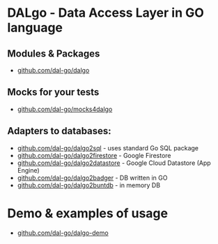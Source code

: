 # DALgo - Data Access Layer in GO language

## Modules & Packages

- [github.com/dal-go/dalgo](https://github.com/dal-go/dalgo)

## Mocks for your tests
- [github.com/dal-go/mocks4dalgo](https://github.com/dal-go/mocks4dalgo)

## Adapters to databases:
- [github.com/dal-go/dalgo2sql](https://github.com/dal-go/dalgo2sql) - uses standard Go SQL package
- [github.com/dal-go/dalgo2firestore](https://github.com/dal-go/dalgo2firestore) - Google Firestore
- [github.com/dal-go/dalgo2datastore](https://github.com/dal-go/dalgo2datastore) - Google Cloud Datastore (App Engine)
- [github.com/dal-go/dalgo2badger](https://github.com/dal-go/dalgo2badger) - DB written in GO
- [github.com/dal-go/dalgo2buntdb](https://github.com/dal-go/dalgo2buntdb) - in memory DB

# Demo & examples of usage
- [github.com/dal-go/dalgo-demo](https://github.com/dal-go/dalgo-demo)
